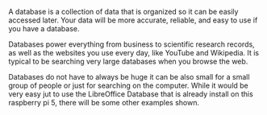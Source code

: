 A database is a collection of data that is organized so it can be easily accessed later. Your data will be more accurate, reliable, and easy to use if you have a database.

Databases power everything from business to scientific research records, as well as the websites you use every day, like YouTube and Wikipedia. It is typical to be searching very large databases when you browse the web.

Databases do not have to always be huge it can be also small for a small group of people or just for searching on the computer. While it would be very easy jut to use the LibreOffice Database that is already install on this raspberry pi 5, there will be some other examples shown. 